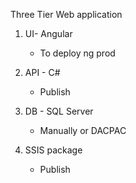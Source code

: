  Three Tier Web application
 
 1. UI- Angular
    - To deploy ng prod
 
 2. API - C#
    - Publish
 3. DB - SQL Server
    - Manually or DACPAC
 4. SSIS package
    -  Publish
 
 
 
 
